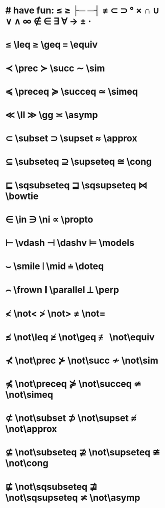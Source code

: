 
# # have fun: ≤  ≥  ├─ ─┤ ≠ ⊂ ⊃ ° × ∩ ∪ ∨ ∧ ∞ ∉ ∈ ∃ ∀ → ± ·
#     ≤ \leq        ≥ \geq        ≡ \equiv
#     ≺ \prec        ≻ \succ        ∼ \sim
#     ≼ \preceq    ≽ \succeq    ≃ \simeq
#     ≪ \ll        ≫ \gg        ≍ \asymp
#     ⊂ \subset    ⊃ \supset    ≈ \approx
#     ⊆ \subseteq    ⊇ \supseteq    ≅ \cong
#     ⊑ \sqsubseteq    ⊒ \sqsupseteq    ⋈ \bowtie
#     ∈ \in        ∋ \ni        ∝ \propto
#     ⊢ \vdash    ⊣ \dashv    ⊨ \models
#     ⌣ \smile    ∣ \mid        ≐ \doteq
#     ⌢ \frown    ∥ \parallel    ⊥ \perp
#
#     ≮ \not<          ≯ \not>        ≠ \not=
#     ≰ \not\leq      ≱ \not\geq        ≢ \not\equiv
#     ⊀ \not\prec      ⊁ \not\succ        ≁ \not\sim
#     ⋠ \not\preceq      ⋡ \not\succeq        ≄ \not\simeq
#     ⊄ \not\subset      ⊅ \not\supset        ≉ \not\approx
#     ⊈ \not\subseteq      ⊉ \not\supseteq   ≇ \not\cong
#     ⋢ \not\sqsubseteq ⋣ \not\sqsupseteq ≭ \not\asymp